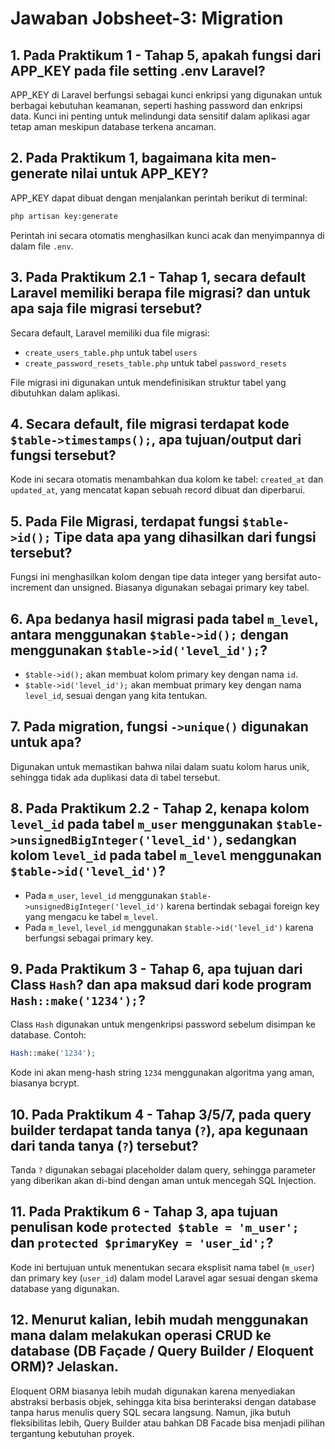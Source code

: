 # Jawaban Jobsheet-3: Migration

## 1. Pada Praktikum 1 - Tahap 5, apakah fungsi dari APP_KEY pada file setting .env Laravel?
APP_KEY di Laravel berfungsi sebagai kunci enkripsi yang digunakan untuk berbagai kebutuhan keamanan, seperti hashing password dan enkripsi data. Kunci ini penting untuk melindungi data sensitif dalam aplikasi agar tetap aman meskipun database terkena ancaman.

## 2. Pada Praktikum 1, bagaimana kita men-generate nilai untuk APP_KEY?
APP_KEY dapat dibuat dengan menjalankan perintah berikut di terminal:

```bash
php artisan key:generate
```

Perintah ini secara otomatis menghasilkan kunci acak dan menyimpannya di dalam file `.env`.

## 3. Pada Praktikum 2.1 - Tahap 1, secara default Laravel memiliki berapa file migrasi? dan untuk apa saja file migrasi tersebut?
Secara default, Laravel memiliki dua file migrasi:
- `create_users_table.php` untuk tabel `users`
- `create_password_resets_table.php` untuk tabel `password_resets`

File migrasi ini digunakan untuk mendefinisikan struktur tabel yang dibutuhkan dalam aplikasi.

## 4. Secara default, file migrasi terdapat kode `$table->timestamps();`, apa tujuan/output dari fungsi tersebut?
Kode ini secara otomatis menambahkan dua kolom ke tabel: `created_at` dan `updated_at`, yang mencatat kapan sebuah record dibuat dan diperbarui.

## 5. Pada File Migrasi, terdapat fungsi `$table->id();` Tipe data apa yang dihasilkan dari fungsi tersebut?
Fungsi ini menghasilkan kolom dengan tipe data integer yang bersifat auto-increment dan unsigned. Biasanya digunakan sebagai primary key tabel.

## 6. Apa bedanya hasil migrasi pada tabel `m_level`, antara menggunakan `$table->id();` dengan menggunakan `$table->id('level_id');`?
- `$table->id();` akan membuat kolom primary key dengan nama `id`.
- `$table->id('level_id');` akan membuat primary key dengan nama `level_id`, sesuai dengan yang kita tentukan.

## 7. Pada migration, fungsi `->unique()` digunakan untuk apa?
Digunakan untuk memastikan bahwa nilai dalam suatu kolom harus unik, sehingga tidak ada duplikasi data di tabel tersebut.

## 8. Pada Praktikum 2.2 - Tahap 2, kenapa kolom `level_id` pada tabel `m_user` menggunakan `$table->unsignedBigInteger('level_id')`, sedangkan kolom `level_id` pada tabel `m_level` menggunakan `$table->id('level_id')`?
- Pada `m_user`, `level_id` menggunakan `$table->unsignedBigInteger('level_id')` karena bertindak sebagai foreign key yang mengacu ke tabel `m_level`.
- Pada `m_level`, `level_id` menggunakan `$table->id('level_id')` karena berfungsi sebagai primary key.

## 9. Pada Praktikum 3 - Tahap 6, apa tujuan dari Class `Hash`? dan apa maksud dari kode program `Hash::make('1234');`?
Class `Hash` digunakan untuk mengenkripsi password sebelum disimpan ke database. Contoh:

```php
Hash::make('1234');
```

Kode ini akan meng-hash string `1234` menggunakan algoritma yang aman, biasanya bcrypt.

## 10. Pada Praktikum 4 - Tahap 3/5/7, pada query builder terdapat tanda tanya (`?`), apa kegunaan dari tanda tanya (`?`) tersebut?
Tanda `?` digunakan sebagai placeholder dalam query, sehingga parameter yang diberikan akan di-bind dengan aman untuk mencegah SQL Injection.

## 11. Pada Praktikum 6 - Tahap 3, apa tujuan penulisan kode `protected $table = 'm_user';` dan `protected $primaryKey = 'user_id';`?
Kode ini bertujuan untuk menentukan secara eksplisit nama tabel (`m_user`) dan primary key (`user_id`) dalam model Laravel agar sesuai dengan skema database yang digunakan.

## 12. Menurut kalian, lebih mudah menggunakan mana dalam melakukan operasi CRUD ke database (DB Façade / Query Builder / Eloquent ORM)? Jelaskan.
Eloquent ORM biasanya lebih mudah digunakan karena menyediakan abstraksi berbasis objek, sehingga kita bisa berinteraksi dengan database tanpa harus menulis query SQL secara langsung. Namun, jika butuh fleksibilitas lebih, Query Builder atau bahkan DB Facade bisa menjadi pilihan tergantung kebutuhan proyek.


